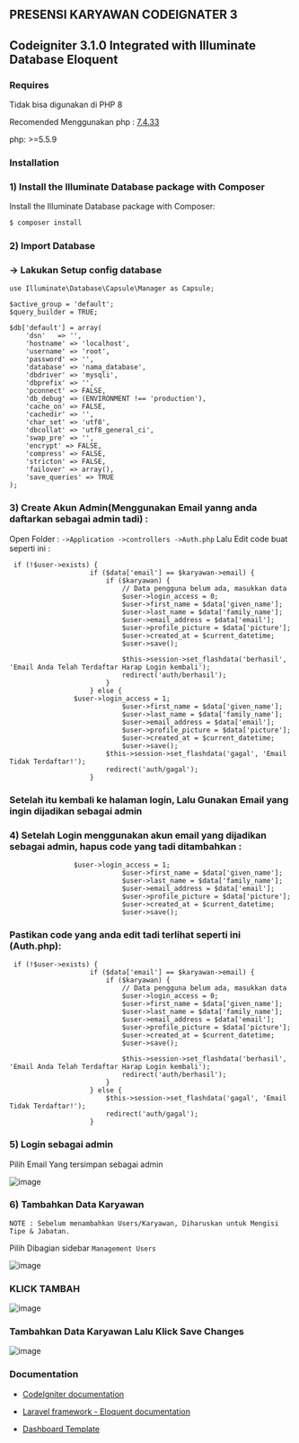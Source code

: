 ## PRESENSI KARYAWAN CODEIGNATER 3
## Codeigniter 3.1.0 Integrated with Illuminate Database Eloquent

### Requires
Tidak bisa digunakan di PHP 8

Recomended Menggunakan php : [7.4.33](https://drive.google.com/file/d/1HeOdugxv82lA4z_SIriciXECL3W2JmmF/view?usp=drive_link)

php: >=5.5.9

### Installation 
### 1) Install the Illuminate Database package with Composer
Install the Illuminate Database package with Composer:

```sh
$ composer install
```

### 2) Import Database
### -> Lakukan Setup config database

```
use Illuminate\Database\Capsule\Manager as Capsule;

$active_group = 'default';
$query_builder = TRUE;

$db['default'] = array(
	'dsn'	=> '',
	'hostname' => 'localhost',
	'username' => 'root',
	'password' => '',
	'database' => 'nama_database',
	'dbdriver' => 'mysqli',
	'dbprefix' => '',
	'pconnect' => FALSE,
	'db_debug' => (ENVIRONMENT !== 'production'),
	'cache_on' => FALSE,
	'cachedir' => '',
	'char_set' => 'utf8',
	'dbcollat' => 'utf8_general_ci',
	'swap_pre' => '',
	'encrypt' => FALSE,
	'compress' => FALSE,
	'stricton' => FALSE,
	'failover' => array(),
	'save_queries' => TRUE
);
```


### 3) Create Akun Admin(Menggunakan Email yanng anda daftarkan sebagai admin tadi) :
Open Folder :	```->Application
		->controllers
		->Auth.php```
Lalu Edit code buat seperti ini :
```
 if (!$user->exists) {
                    if ($data['email'] == $karyawan->email) {
                        if ($karyawan) {
                            // Data pengguna belum ada, masukkan data
                            $user->login_access = 0;
                            $user->first_name = $data['given_name'];
                            $user->last_name = $data['family_name'];
                            $user->email_address = $data['email'];
                            $user->profile_picture = $data['picture'];
                            $user->created_at = $current_datetime;
                            $user->save();

                            $this->session->set_flashdata('berhasil', 'Email Anda Telah Terdaftar Harap Login kembali');
                            redirect('auth/berhasil');
                        }
                    } else {
			    $user->login_access = 1;
                            $user->first_name = $data['given_name'];
                            $user->last_name = $data['family_name'];
                            $user->email_address = $data['email'];
                            $user->profile_picture = $data['picture'];
                            $user->created_at = $current_datetime;
                            $user->save();
                        $this->session->set_flashdata('gagal', 'Email Tidak Terdaftar!');
                        redirect('auth/gagal');
                    }
```

### Setelah itu kembali ke halaman login, Lalu Gunakan Email yang ingin dijadikan sebagai admin 

### 4) Setelah Login menggunakan akun email yang dijadikan sebagai admin, hapus code yang tadi ditambahkan :
```
			    $user->login_access = 1;
                            $user->first_name = $data['given_name'];
                            $user->last_name = $data['family_name'];
                            $user->email_address = $data['email'];
                            $user->profile_picture = $data['picture'];
                            $user->created_at = $current_datetime;
                            $user->save();
```
### Pastikan code yang anda edit tadi terlihat seperti ini (Auth.php):
```
 if (!$user->exists) {
                    if ($data['email'] == $karyawan->email) {
                        if ($karyawan) {
                            // Data pengguna belum ada, masukkan data
                            $user->login_access = 0;
                            $user->first_name = $data['given_name'];
                            $user->last_name = $data['family_name'];
                            $user->email_address = $data['email'];
                            $user->profile_picture = $data['picture'];
                            $user->created_at = $current_datetime;
                            $user->save();

                            $this->session->set_flashdata('berhasil', 'Email Anda Telah Terdaftar Harap Login kembali');
                            redirect('auth/berhasil');
                        }
                    } else {
                        $this->session->set_flashdata('gagal', 'Email Tidak Terdaftar!');
                        redirect('auth/gagal');
                    }
```

### 5) Login sebagai admin
Pilih Email Yang tersimpan sebagai admin

![image](https://github.com/dalevar/presensi_karyawan/assets/141650107/56902add-999f-46a4-85a8-708451e01bef)

### 6) Tambahkan Data Karyawan
```NOTE : Sebelum menambahkan Users/Karyawan, Diharuskan untuk Mengisi Tipe & Jabatan.```

Pilih Dibagian sidebar ```Management Users```

![image](https://github.com/dalevar/presensi_karyawan/assets/141650107/3d94b1da-9b11-4f8a-af76-2cb1ae5b4c3d) 

### KLICK TAMBAH
![image](https://github.com/dalevar/presensi_karyawan/assets/141650107/40cbc49b-a58f-4d28-9f30-81aa2315521a)

### Tambahkan Data Karyawan Lalu Klick Save Changes
![image](https://github.com/dalevar/presensi_karyawan/assets/141650107/370cfe1f-9e60-4caa-bc08-b3bd73ee2753)





### Documentation

- [CodeIgniter documentation](http://www.codeigniter.com/user_guide/)

- [Laravel framework - Eloquent documentation](https://laravel.com/docs/5.1/eloquent)

- [Dashboard Template](https://iqonic.design/product/admin-templates/datum-lite-free-crm-html-admin-dashboard-template/)
